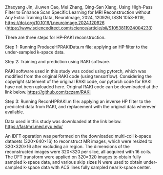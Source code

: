 Zhaoyang Jin, Jiuwen Cao, Mei Zhang, Qing-San Xiang, Using High-Pass Filter to Enhance Scan Specific Learning for MRI Reconstruction without Any Extra Training Data, NeuroImage, 2024, 120926, ISSN 1053-8119, https://doi.org/10.1016/j.neuroimage.2024.120926
(https://www.sciencedirect.com/science/article/pii/S1053811924004233)


There are three steps for HP-RAKI reconstruction.

Step 1: 
Running ProduceHPRAKIData.m file: applying an HP filter to the under-sampled k-space data.
 
Step 2:
Training and prediction using RAKI software.

RAKI software used in this study was coded using pytorch, which was modified from the original RAKI code (using tensorflow). Considering the copyright statement of the original RAKI code, our pytorch code for RAKI have not been uploaded here. Original RAKI code can be downloaded at the link below.
https://github.com/zczam/RAKI
 
Step 3:
Running ReconHPRAKI.m file: applying an inverse HP filter to the predicted data from RAKI, and replacement with the original data wherever available.


Data used in this study was downloaded at the link below.
https://fastmri.med.nyu.edu/

An IDFT operation was performed on the downloaded multi-coil k-space datasets (320×640×16) to reconstruct MR images, which were resized to 320×320×16 after excluding air region. The dimensions of the reconstructed images were 320×320 per slice, all acquired with 16 coils. The DFT transform were applied on 320×320 images to obtain fully sampled k-space data, and various skip sizes N were used to obtain under-sampled k-space data with ACS lines fully sampled near k-space center.
